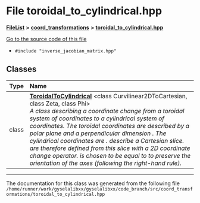 

# File toroidal\_to\_cylindrical.hpp



[**FileList**](files.md) **>** [**coord\_transformations**](dir_67161c4ffadea73fddf46ea451c2f62c.md) **>** [**toroidal\_to\_cylindrical.hpp**](toroidal__to__cylindrical_8hpp.md)

[Go to the source code of this file](toroidal__to__cylindrical_8hpp_source.md)



* `#include "inverse_jacobian_matrix.hpp"`















## Classes

| Type | Name |
| ---: | :--- |
| class | [**ToroidalToCylindrical**](classToroidalToCylindrical.md) &lt;class Curvilinear2DToCartesian, class Zeta, class Phi&gt;<br>_A class describing a coordinate change from a toroidal system of coordinates to a cylindrical system of coordinates. The toroidal coordinates are described by a polar plane_  _and a perpendicular dimension_ _. The cylindrical coordinates are_ _._ _describe a Cartesian slice._ _are therefore defined from this slice with a 2D coordinate change operator._ _is chosen to be equal to_ _to preserve the orientation of the axes (following the right-hand rule)._ |



















































------------------------------
The documentation for this class was generated from the following file `/home/runner/work/gyselalibxx/gyselalibxx/code_branch/src/coord_transformations/toroidal_to_cylindrical.hpp`

